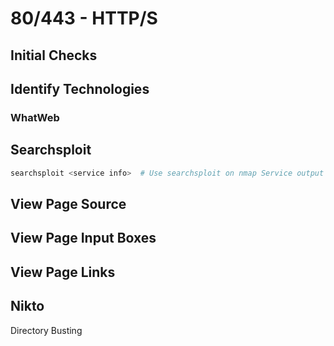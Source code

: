 # 80/443 - HTTP/S

## Initial Checks

## Identify Technologies

### WhatWeb

## Searchsploit

```bash
searchsploit <service info>  # Use searchsploit on nmap Service output details
```

## View Page Source

## View Page Input Boxes

## View Page Links

## Nikto

Directory Busting
